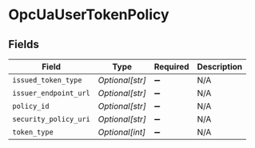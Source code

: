 # OpcUaUserTokenPolicy


## Fields

| Field                 | Type                  | Required              | Description           |
| --------------------- | --------------------- | --------------------- | --------------------- |
| `issued_token_type`   | *Optional[str]*       | :heavy_minus_sign:    | N/A                   |
| `issuer_endpoint_url` | *Optional[str]*       | :heavy_minus_sign:    | N/A                   |
| `policy_id`           | *Optional[str]*       | :heavy_minus_sign:    | N/A                   |
| `security_policy_uri` | *Optional[str]*       | :heavy_minus_sign:    | N/A                   |
| `token_type`          | *Optional[int]*       | :heavy_minus_sign:    | N/A                   |